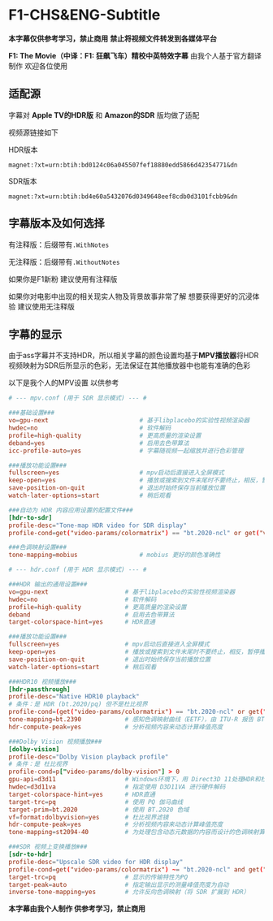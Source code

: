 # F1-CHS&ENG-Subtitle

**本字幕仅供参考学习，禁止商用**
**禁止将视频文件转发到各媒体平台**

**F1: The Movie（中译：F1: 狂飙飞车）精校中英特效字幕**
由我个人基于官方翻译制作
欢迎各位使用

## 适配源

字幕对 **Apple TV的HDR版** 和 **Amazon的SDR** 版均做了适配

视频源链接如下

HDR版本

```
magnet:?xt=urn:btih:bd0124c06a045507fef18880edd5866d42354771&dn
```

SDR版本

```
magnet:?xt=urn:btih:bd4e60a5432076d0349648eef8cdb0d3101fcbb9&dn
```

## 字幕版本及如何选择

有注释版：后缀带有`.WithNotes`

无注释版：后缀带有`.WithoutNotes`

如果你是F1新粉 建议使用有注释版

如果你对电影中出现的相关现实人物及背景故事非常了解 想要获得更好的沉浸体验 建议使用无注释版

## 字幕的显示

由于ass字幕并不支持HDR，所以相关字幕的颜色设置均基于**MPV播放器**将HDR视频映射为SDR后所显示的色彩，无法保证在其他播放器中也能有准确的色彩

以下是我个人的MPV设置 以供参考

```mpv.conf 
# --- mpv.conf (用于 SDR 显示模式) --- #

###基础设置###
vo=gpu-next							# 基于libplacebo的实验性视频渲染器
hwdec=no							# 软件解码
profile=high-quality				# 更高质量的渲染设置
deband=yes							# 启用去色带算法
icc-profile-auto=yes				# 字幕随视频一起缩放并进行色彩管理

###播放功能设置###
fullscreen=yes						# mpv启动后直接进入全屏模式
keep-open=yes						# 播放或搜索到文件末尾时不要终止，相反，暂停播放器
save-position-on-quit				# 退出时始终保存当前播放位置
watch-later-options=start			# 稍后观看

###自动为 HDR 内容应用设置的配置文件###
[hdr-to-sdr]
profile-desc="Tone-map HDR video for SDR display"
profile-cond=get("video-params/colormatrix") == "bt.2020-ncl" or get("video-params/gamma") == "pq"

###色调映射设置###
tone-mapping=mobius					# mobius 更好的颜色准确性
```

```hdr.conf
# --- hdr.conf (用于 HDR 显示模式) --- #

###HDR 输出的通用设置###
vo=gpu-next						# 基于libplacebo的实验性视频渲染器
hwdec=no						# 软件解码
profile=high-quality			# 更高质量的渲染设置
deband							# 启用去色带算法
target-colorspace-hint=yes		# HDR直通

###播放功能设置###
fullscreen=yes					# mpv启动后直接进入全屏模式
keep-open=yes					# 播放或搜索到文件末尾时不要终止，相反，暂停播放器
save-position-on-quit			# 退出时始终保存当前播放位置
watch-later-options=start		# 稍后观看

###HDR10 视频播放###
[hdr-passthrough]
profile-desc="Native HDR10 playback"	
# 条件：是 HDR (bt.2020/pq) 但不是杜比视界
profile-cond=(get("video-params/colormatrix") == "bt.2020-ncl" or get("video-params/gamma") == "pq") and not (p["video-params/dolby-vision"] > 0)
tone-mapping=bt.2390			# 感知色调映射曲线（EETF），由 ITU-R 报告 BT.2390 指定
hdr-compute-peak=yes			# 分析视频内容来动态计算峰值亮度

###Dolby Vision 视频播放###
[dolby-vision]
profile-desc="Dolby Vision playback profile"
# 条件：是 杜比视界
profile-cond=p["video-params/dolby-vision"] > 0
gpu-api=d3d11					# Windows环境下，用 Direct3D 11处理HDR和杜比视界
hwdec=d3d11va					# 指定使用 D3D11VA 进行硬件解码
target-colorspace-hint=yes		# HDR直通
target-trc=pq					# 使用 PQ 伽马曲线
target-prim=bt.2020				# 使用 BT.2020 色域
vf=format:dolbyvision=yes		# 杜比视界滤镜
hdr-compute-peak=yes			# 分析视频内容来动态计算峰值亮度
tone-mapping=st2094-40			# 为处理包含动态元数据的内容而设计的色调映射算法

###SDR 视频上变换播放###
[sdr-to-hdr]
profile-desc="Upscale SDR video for HDR display"
profile-cond=get("video-params/colormatrix") ~= "bt.2020-ncl" and get("video-params/gamma") ~= "pq"
target-trc=pq					# 显示的传输特性为PQ
target-peak=auto				# 指定输出显示的测量峰值亮度为自动
inverse-tone-mapping=yes		# 允许反向色调映射（将 SDR 扩展到 HDR）
```


**本字幕由我个人制作 供参考学习，禁止商用**
